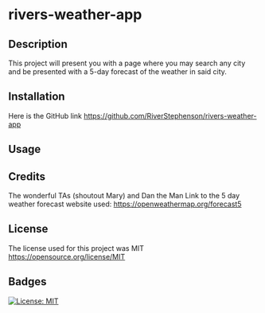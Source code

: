 # rivers-weather-app

## Description

This project will present you with a page where you may search any city and be presented with a 5-day forecast of the weather in said city. 

## Installation

Here is the GitHub link https://github.com/RiverStephenson/rivers-weather-app

## Usage 

## Credits

The wonderful TAs (shoutout Mary) and Dan the Man 
Link to the 5 day weather forecast website used:
https://openweathermap.org/forecast5 

## License

The license used for this project was MIT https://opensource.org/license/MIT 

## Badges

[![License: MIT](https://img.shields.io/badge/License-MIT-yellow.svg)](https://opensource.org/licenses/MIT)